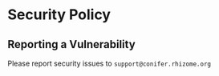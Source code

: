 # Security Policy

## Reporting a Vulnerability

Please report security issues to `support@conifer.rhizome.org`
